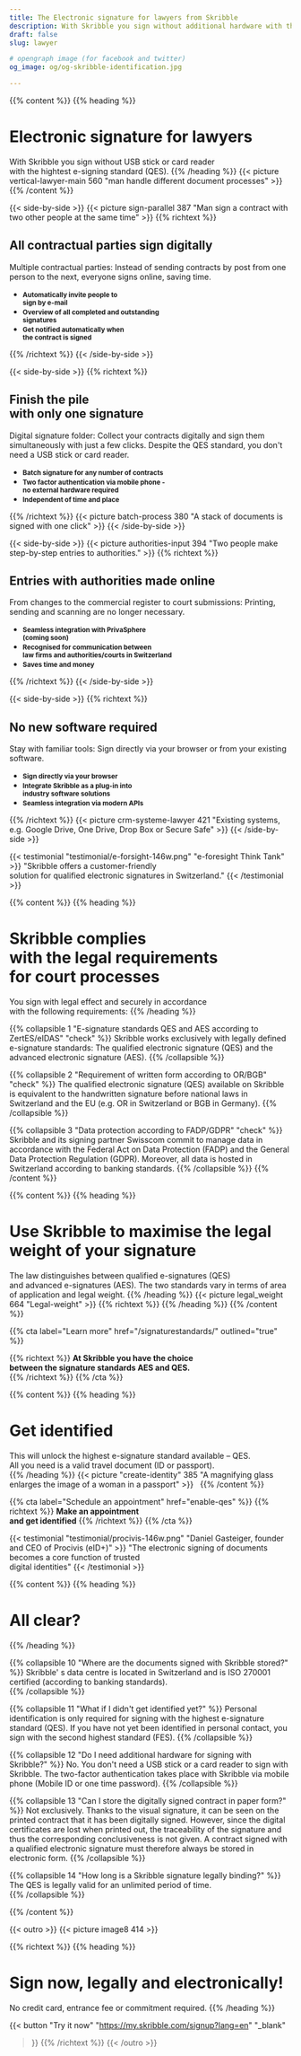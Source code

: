 ```yaml
---
title: The Electronic signature for lawyers from Skribble
description: With Skribble you sign without additional hardware with the qualified electronic signature (QES). All contractual parties sign electronically.
draft: false
slug: lawyer

# opengraph image (for facebook and twitter)
og_image: og/og-skribble-identification.jpg

---
```


{{% content %}}
{{% heading %}}
# Electronic signature for lawyers
With Skribble you sign without USB stick or card reader <br class="hide-for-mobile">with the hightest e-signing standard (QES).
{{% /heading %}}
{{< picture vertical-lawyer-main 560 "man handle different document processes" >}}
{{% /content %}}

[//]: # (--------------------------------------------------------------------------------------------------------------)

{{< side-by-side >}}
{{< picture sign-parallel 387 "Man sign a contract with two other people at the same time" >}}
{{% richtext %}}
## All contractual parties sign digitally
Multiple contractual parties: Instead of sending contracts by post from one person to the next, everyone signs online, saving time.

- **<small>Automatically invite people to <br class="hide-for-mobile">sign by e-mail</small>**
- **<small>Overview of all completed and outstanding <br class="hide-for-mobile">signatures</small>**
- **<small>Get notified automatically when <br class="hide-for-mobile">the contract is signed</small>**

{{% /richtext %}}
{{< /side-by-side >}}

[//]: # (--------------------------------------------------------------------------------------------------------------)

{{< side-by-side >}}
{{% richtext %}}
## Finish the pile <br class="hide-for-mobile">with only one signature
Digital signature folder: Collect your contracts digitally and sign them simultaneously with just a few clicks. Despite the QES standard, you don't need a USB stick or card reader.

- **<small>Batch signature for any number of contracts</small>**
- **<small>Two factor authentication via mobile phone - <br class="hide-for-mobile">no external hardware required</small>**
- **<small>Independent of time and place</small>**

{{% /richtext %}}
{{< picture batch-process 380 "A stack of documents is signed with one click" >}}
{{< /side-by-side >}}

[//]: # (--------------------------------------------------------------------------------------------------------------)

{{< side-by-side >}}
{{< picture authorities-input 394 "Two people make step-by-step entries to authorities." >}}
{{% richtext %}}
## Entries with authorities made online
From changes to the commercial register to court submissions: Printing, sending and scanning are no longer necessary.

- **<small>Seamless integration with PrivaSphere <br class="hide-for-mobile">(coming soon)</small>**
- **<small>Recognised for communication between <br class="hide-for-mobile">law firms and authorities/courts in Switzerland</small>**
- **<small>Saves time and money</small>**

{{% /richtext %}}
{{< /side-by-side >}}

[//]: # (--------------------------------------------------------------------------------------------------------------)

{{< side-by-side >}}
{{% richtext %}}
## No new software required
Stay with familiar tools: Sign directly via your browser or from your existing software.

- **<small>Sign directly via your browser</small>**
- **<small>Integrate Skribble as a plug-in into <br class="hide-for-mobile">industry software solutions </small>**
- **<small>Seamless integration via modern APIs</small>**

{{% /richtext %}}
{{< picture crm-systeme-lawyer 421 "Existing systems, e.g. Google Drive, One Drive, Drop Box or Secure Safe" >}}
{{< /side-by-side >}}

[//]: # (--------------------------------------------------------------------------------------------------------------)

{{< testimonial "testimonial/e-forsight-146w.png" "e-foresight Think Tank" >}}
"Skribble offers a customer-friendly <br class="hide-for-mobile">solution for qualified electronic signatures in Switzerland."
{{< /testimonial >}}

[//]: # (--------------------------------------------------------------------------------------------------------------)

{{% content %}}
{{% heading %}}
# Skribble complies <br class="hide-for-mobile">with the legal requirements <br class="hide-for-mobile">for court processes
You sign with legal effect and securely in accordance <br class="hide-for-mobile">with the following requirements:
{{% /heading %}}

{{% collapsible 1 "E-signature standards QES and AES according to ZertES/eIDAS" "check" %}}
Skribble works exclusively with legally defined e-signature standards: The qualified electronic signature (QES) and the advanced electronic signature (AES).
{{% /collapsible %}}

{{% collapsible 2 "Requirement of written form according to OR/BGB" "check" %}}
The qualified electronic signature (QES) available on Skribble is equivalent to the handwritten signature before national laws in Switzerland and the EU (e.g. OR in Switzerland or BGB in Germany).
{{% /collapsible %}}

{{% collapsible 3 "Data protection according to FADP/GDPR" "check" %}}
Skribble and its signing partner Swisscom commit to manage data in accordance with the Federal Act on Data Protection (FADP) and the General Data Protection Regulation (GDPR). Moreover, all data is hosted in Switzerland according to banking standards.
{{% /collapsible %}}
{{% /content %}}

[//]: # (--------------------------------------------------------------------------------------------------------------)

{{% content %}}
{{% heading %}}
# Use Skribble to maximise the legal weight of your signature
The law distinguishes between qualified e-signatures (QES) <br class="hide-for-mobile">and advanced e-signatures (AES). 
The two standards vary in terms of area <br class="hide-for-mobile">of application and legal weight. 
{{% /heading %}}
{{< picture legal_weight 664 "Legal-weight" >}}
{{% richtext %}}
{{% /heading %}}
{{% /content %}}

{{% cta
  label="Learn more"
  href="/signaturestandards/"
  outlined="true"
%}}

{{% richtext %}}
**At Skribble you have the choice <br class="hide-for-mobile">between the signature standards AES and QES.**<br>
{{% /richtext %}}
{{% /cta %}}

[//]: # (--------------------------------------------------------------------------------------------------------------)


{{% content %}}
{{% heading %}}
# Get identified
This will unlock the highest e-signature standard available – QES. <br class="hide-for-mobile">All you need is a valid travel document (ID or passport).                                
{{% /heading %}}
{{< picture "create-identity" 385 "A magnifying glass enlarges the image of a woman in a passport" >}}
&nbsp;
{{% /content %}}

{{% cta
  label="Schedule an appointment"
  href="enable-qes"
%}}
{{% richtext %}}
**Make an appointment<br>and get identified**
{{% /richtext %}}
{{% /cta %}}

[//]: # (--------------------------------------------------------------------------------------------------------------)

{{< testimonial "testimonial/procivis-146w.png" "Daniel Gasteiger, founder and CEO of Procivis (eID+)" >}}
"The electronic signing of documents becomes a core function of trusted <br class="hide-for-mobile">digital identities"
{{< /testimonial >}}

[//]: # (--------------------------------------------------------------------------------------------------------------)

{{% content %}}
{{% heading %}}
# All clear?
{{% /heading %}}

{{% collapsible 10 "Where are the documents signed with Skribble stored?" %}}
Skribble' s data centre is located in Switzerland and is ISO 270001 certified (according to banking standards).         
{{% /collapsible %}}

{{% collapsible 11 "What if I didn't get identified yet?" %}}
Personal identification is only required for signing with the highest e-signature standard (QES). If you have not yet been identified in personal contact, you sign with the second highest standard (FES).
{{% /collapsible %}}

{{% collapsible 12 "Do I need additional hardware for signing with Skribble?" %}}
No. You don't need a USB stick or a card reader to sign with Skribble. The two-factor authentication takes place with Skribble via mobile phone (Mobile ID or one time password).
{{% /collapsible %}}

{{% collapsible 13 "Can I store the digitally signed contract in paper form?" %}}
Not exclusively. Thanks to the visual signature, it can be seen on the printed contract that it has been digitally signed. However, since the digital certificates are lost when printed out, the traceability of the signature and thus the corresponding conclusiveness is not given. A contract signed with a qualified electronic signature must therefore always be stored in electronic form.
{{% /collapsible %}}

{{% collapsible 14 "How long is a Skribble signature legally binding?" %}}
The QES is legally valid for an unlimited period of time.                
{{% /collapsible %}}

{{% /content %}}

[//]: # (--------------------------------------------------------------------------------------------------------------)

{{< outro >}}
{{< picture image8 414 >}}

{{% richtext %}}
{{% heading %}}
# Sign now, legally and electronically!
No credit card, entrance fee or commitment required.
{{% /heading %}}

{{< button
  "Try it now"
  "https://my.skribble.com/signup?lang=en"
  "_blank"
>}}
{{% /richtext %}}
{{< /outro >}}
